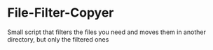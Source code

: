 # File-Filter-Copyer
Small script that filters the files you need and moves them in another directory, but only the filtered ones
